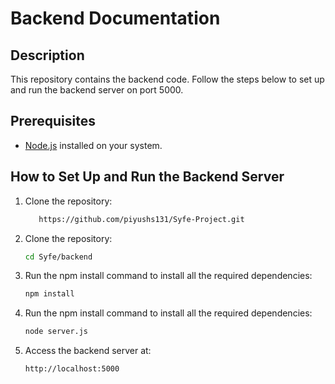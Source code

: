 # Backend Documentation

## Description
This repository contains the backend code. Follow the steps below to set up and run the backend server on port 5000.

## Prerequisites
- [Node.js](https://nodejs.org/) installed on your system.

## How to Set Up and Run the Backend Server

1. Clone the repository:
   ```bash
      https://github.com/piyushs131/Syfe-Project.git
   
2. Clone the repository:
   ```bash
   cd Syfe/backend

3. Run the npm install command to install all the required dependencies:

   ```bash
   npm install

4. Run the npm install command to install all the required dependencies:

   ```bash
   node server.js

5. Access the backend server at:

   ```bash
   http://localhost:5000

